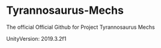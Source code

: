 # Tyrannosaurus-Mechs
The official Official Github for Project Tyrannosaurus Mechs

UnityVersion: 2019.3.2f1
